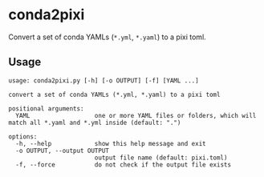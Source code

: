 # conda2pixi
Convert a set of conda YAMLs (`*.yml`, `*.yaml`) to a pixi toml.

## Usage

```
usage: conda2pixi.py [-h] [-o OUTPUT] [-f] [YAML ...]

convert a set of conda YAMLs (*.yml, *.yaml) to a pixi toml

positional arguments:
  YAML                  one or more YAML files or folders, which will match all *.yaml and *.yml inside (default: ".")

options:
  -h, --help            show this help message and exit
  -o OUTPUT, --output OUTPUT
                        output file name (default: pixi.toml)
  -f, --force           do not check if the output file exists
```

